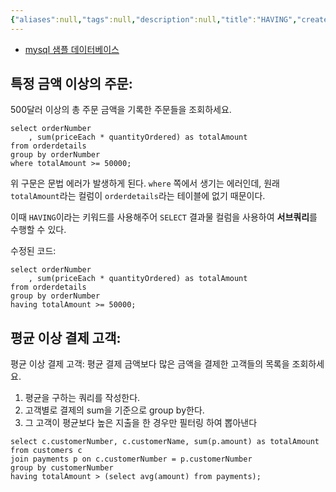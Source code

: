 ```yaml
---
{"aliases":null,"tags":null,"description":null,"title":"HAVING","created":"2024-03-14T14:11:17","updated":"2024-03-14T14:42:17","dg-publish":true,"permalink":"/docs/HAVING/","dgPassFrontmatter":true}
---
```



- [mysql 샘플 데이터베이스](https://www.mysqltutorial.org/mysql-sample-database.aspx)

## 특정 금액 이상의 주문: 

500달러 이상의 총 주문 금액을 기록한 주문들을 조회하세요.

```mysql
select orderNumber
    , sum(priceEach * quantityOrdered) as totalAmount
from orderdetails
group by orderNumber
where totalAmount >= 50000;
```

위 구문은 문법 에러가 발생하게 된다. `where` 쪽에서 생기는 에러인데, 원래 `totalAmount`라는 컬럼이 `orderdetails`라는 테이블에 없기 때문이다.

이때 `HAVING`이라는 키워드를 사용해주어 `SELECT` 결과물 컬럼을 사용하여 **서브쿼리**를 수행할 수 있다.

수정된 코드:

```mysql
select orderNumber
    , sum(priceEach * quantityOrdered) as totalAmount
from orderdetails
group by orderNumber
having totalAmount >= 50000;
```

## 평균 이상 결제 고객:

평균 이상 결제 고객: 평균 결제 금액보다 많은 금액을 결제한 고객들의 목록을 조회하세요.

1. 평균을 구하는 쿼리를 작성한다.
2. 고객별로 결제의 sum을 기준으로 group by한다.
3. 그 고객이 평균보다 높은 지출을 한 경우만 필터링 하여 뽑아낸다

```mysql
select c.customerNumber, c.customerName, sum(p.amount) as totalAmount
from customers c
join payments p on c.customerNumber = p.customerNumber
group by customerNumber
having totalAmount > (select avg(amount) from payments);
```
